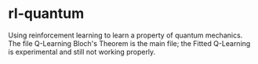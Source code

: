 # rl-quantum
Using reinforcement learning to learn a property of quantum mechanics.
The file Q-Learning Bloch's Theorem is the main file; the Fitted Q-Learning is experimental and still not working properly.
